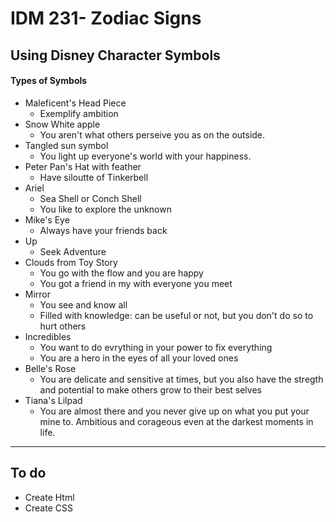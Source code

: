 IDM 231- Zodiac Signs
===


## Using Disney Character Symbols 

#### Types of Symbols 

* Maleficent's Head Piece
    * Exemplify ambition
* Snow White apple
    * You aren't what others perseive you as on the outside. 
* Tangled sun symbol
    * You light up everyone's world with your happiness. 
* Peter Pan's Hat with feather 
    * Have siloutte of Tinkerbell
* Ariel 
    * Sea Shell or Conch Shell 
    * You like to explore the unknown
* Mike's Eye 
    * Always have your friends back
* Up 
    * Seek Adventure 
* Clouds from Toy Story
    * You go with the flow and you are happy 
    * You got a friend in my with everyone you meet
* Mirror 
    * You see and know all
    * Filled with knowledge: can be useful or not, but you don't do so to hurt others 
* Incredibles
    * You want to do evrything in your power to fix everything
    * You are a hero in the eyes of all your loved ones
* Belle's Rose
    * You are delicate and sensitive at times, but you also have the stregth and potential to make others grow to their best selves
* Tiana's Lilpad
    * You are almost there and you never give up on what you put your mine to. Ambitious and corageous even at the darkest moments in life.

---

## To do

* Create Html
* Create CSS
